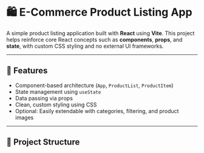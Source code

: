 # 🛍️ E-Commerce Product Listing App

A simple product listing application built with **React** using **Vite**. This project helps reinforce core React concepts such as **components**, **props**, and **state**, with custom CSS styling and no external UI frameworks.

---

## 🚀 Features

- Component-based architecture (`App`, `ProductList`, `ProductItem`)
- State management using `useState`
- Data passing via props
- Clean, custom styling using CSS
- Optional: Easily extendable with categories, filtering, and product images

---

## 📁 Project Structure
